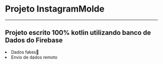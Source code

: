 # Projeto InstagramMolde
<hr>
<h2>Projeto escrito 100% kotlin utilizando banco de 
Dados do Firebase</h2> 
          <li>Dados fakes🤥</li>
        <li>Envio de dados remoto</li>
